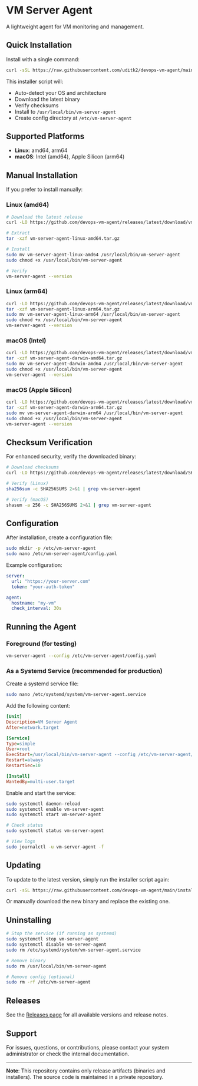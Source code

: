 # VM Server Agent

A lightweight agent for VM monitoring and management.

## Quick Installation

Install with a single command:

```bash
curl -sSL https://raw.githubusercontent.com/uditk2/devops-vm-agent/main/install.sh | bash
```

This installer script will:
- Auto-detect your OS and architecture
- Download the latest binary
- Verify checksums
- Install to `/usr/local/bin/vm-server-agent`
- Create config directory at `/etc/vm-server-agent`

## Supported Platforms

- **Linux**: amd64, arm64
- **macOS**: Intel (amd64), Apple Silicon (arm64)

## Manual Installation

If you prefer to install manually:

### Linux (amd64)
```bash
# Download the latest release
curl -LO https://github.com/devops-vm-agent/releases/latest/download/vm-server-agent-linux-amd64.tar.gz

# Extract
tar -xzf vm-server-agent-linux-amd64.tar.gz

# Install
sudo mv vm-server-agent-linux-amd64 /usr/local/bin/vm-server-agent
sudo chmod +x /usr/local/bin/vm-server-agent

# Verify
vm-server-agent --version
```

### Linux (arm64)
```bash
curl -LO https://github.com/devops-vm-agent/releases/latest/download/vm-server-agent-linux-arm64.tar.gz
tar -xzf vm-server-agent-linux-arm64.tar.gz
sudo mv vm-server-agent-linux-arm64 /usr/local/bin/vm-server-agent
sudo chmod +x /usr/local/bin/vm-server-agent
vm-server-agent --version
```

### macOS (Intel)
```bash
curl -LO https://github.com/devops-vm-agent/releases/latest/download/vm-server-agent-darwin-amd64.tar.gz
tar -xzf vm-server-agent-darwin-amd64.tar.gz
sudo mv vm-server-agent-darwin-amd64 /usr/local/bin/vm-server-agent
sudo chmod +x /usr/local/bin/vm-server-agent
vm-server-agent --version
```

### macOS (Apple Silicon)
```bash
curl -LO https://github.com/devops-vm-agent/releases/latest/download/vm-server-agent-darwin-arm64.tar.gz
tar -xzf vm-server-agent-darwin-arm64.tar.gz
sudo mv vm-server-agent-darwin-arm64 /usr/local/bin/vm-server-agent
sudo chmod +x /usr/local/bin/vm-server-agent
vm-server-agent --version
```

## Checksum Verification

For enhanced security, verify the downloaded binary:

```bash
# Download checksums
curl -LO https://github.com/devops-vm-agent/releases/latest/download/SHA256SUMS

# Verify (Linux)
sha256sum -c SHA256SUMS 2>&1 | grep vm-server-agent

# Verify (macOS)
shasum -a 256 -c SHA256SUMS 2>&1 | grep vm-server-agent
```

## Configuration

After installation, create a configuration file:

```bash
sudo mkdir -p /etc/vm-server-agent
sudo nano /etc/vm-server-agent/config.yaml
```

Example configuration:

```yaml
server:
  url: "https://your-server.com"
  token: "your-auth-token"

agent:
  hostname: "my-vm"
  check_interval: 30s
```

## Running the Agent

### Foreground (for testing)
```bash
vm-server-agent --config /etc/vm-server-agent/config.yaml
```

### As a Systemd Service (recommended for production)

Create a systemd service file:

```bash
sudo nano /etc/systemd/system/vm-server-agent.service
```

Add the following content:

```ini
[Unit]
Description=VM Server Agent
After=network.target

[Service]
Type=simple
User=root
ExecStart=/usr/local/bin/vm-server-agent --config /etc/vm-server-agent/config.yaml
Restart=always
RestartSec=10

[Install]
WantedBy=multi-user.target
```

Enable and start the service:

```bash
sudo systemctl daemon-reload
sudo systemctl enable vm-server-agent
sudo systemctl start vm-server-agent

# Check status
sudo systemctl status vm-server-agent

# View logs
sudo journalctl -u vm-server-agent -f
```

## Updating

To update to the latest version, simply run the installer script again:

```bash
curl -sSL https://raw.githubusercontent.com/devops-vm-agent/main/install.sh | bash
```

Or manually download the new binary and replace the existing one.

## Uninstalling

```bash
# Stop the service (if running as systemd)
sudo systemctl stop vm-server-agent
sudo systemctl disable vm-server-agent
sudo rm /etc/systemd/system/vm-server-agent.service

# Remove binary
sudo rm /usr/local/bin/vm-server-agent

# Remove config (optional)
sudo rm -rf /etc/vm-server-agent
```

## Releases

See the [Releases page](https://github.com/devops-vm-agent/releases) for all available versions and release notes.

## Support

For issues, questions, or contributions, please contact your system administrator or check the internal documentation.

---

**Note**: This repository contains only release artifacts (binaries and installers). The source code is maintained in a private repository.

